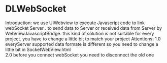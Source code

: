 # DLWebSocket
 Introduction:  we use UIWebview to execute Javascript code to link webSocket Server . to send data to
                   Server or received data from Server by WebViewJavascriptBridge.
                   this kind of solution is not suitable for every project. you have to change a little 
                   bit to match your project
                   Attentions: 1.0 everyServer supported data formate is different so you need to change a little bit
                    in SocketWebView.html  
                               2.0 before you connect webSocket you  need to disconnect the old one
